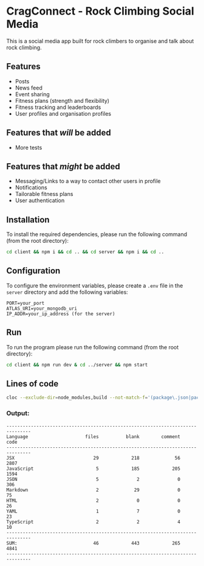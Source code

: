 # CragConnect - Rock Climbing Social Media

This is a social media app built for rock climbers to organise and talk about rock climbing.

## Features

- Posts
- News feed
- Event sharing
- Fitness plans (strength and flexibility)
- Fitness tracking and leaderboards
- User profiles and organisation profiles

## Features that _will_ be added

- More tests

## Features that _might_ be added

- Messaging/Links to a way to contact other users in profile
- Notifications
- Tailorable fitness plans
- User authentication

## Installation

To install the required dependencies, please run the following command (from the root directory):

```bash
cd client && npm i && cd .. && cd server && npm i && cd ..
```

## Configuration

To configure the environment variables, please create a `.env` file in the `server` directory and add the following variables:

```env
PORT=your_port
ATLAS_URI=your_mongodb_uri
IP_ADDR=your_ip_address (for the server)
```

## Run

To run the program please run the following command (from the root directory):

```bash
cd client && npm run dev & cd ../server && npm start
```

## Lines of code

```bash
cloc --exclude-dir=node_modules,build --not-match-f='(package\.json|package-lock\.json)' .
```

### Output:

```
-------------------------------------------------------------------------------
Language                     files          blank        comment           code
-------------------------------------------------------------------------------
JSX                             29            218             56           2807
JavaScript                       5            185            205           1594
JSON                             5              2              0            306
Markdown                         2             29              0             75
HTML                             2              0              0             26
YAML                             1              7              0             23
TypeScript                       2              2              4             10
-------------------------------------------------------------------------------
SUM:                            46            443            265           4841
-------------------------------------------------------------------------------


```

